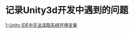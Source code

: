 # 记录Unity3d开发中遇到的问题
[1-Unity IDE中无法读取系统环境变量][1]



[1]:(https://github.com/eggbbq/Unity3d-Issues/blob/main/1-Unity%20IDE%E4%B8%AD%E6%97%A0%E6%B3%95%E8%AF%BB%E5%8F%96%E7%B3%BB%E7%BB%9F%E7%8E%AF%E5%A2%83%E5%8F%98%E9%87%8F.md)
